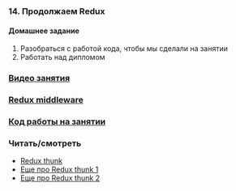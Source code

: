 ### 14. Продолжаем Redux

#### Домашнее задание

1. Разобраться с работой кода, чтобы мы сделали на занятии
2. Работать над дипломом

### [Видео занятия](https://drive.google.com/file/d/1oMhKSIDwtISyaHLWP9muIWUQe1Ma5_OP/view?usp=sharing)

### [Redux middleware](https://drive.google.com/file/d/1YTJj-J6Kgb5n_dscxVH0mQwx6wa06527/view?usp=sharing)

### [Код работы на занятии](../classWork)

### Читать/смотреть

- [Redux thunk](https://redux.js.org/usage/writing-logic-thunks)
- [Еще про Redux thunk 1](https://www.digitalocean.com/community/tutorials/redux-redux-thunk)
- [Еще про Redux thunk 2](https://habr.com/ru/post/483314/)
